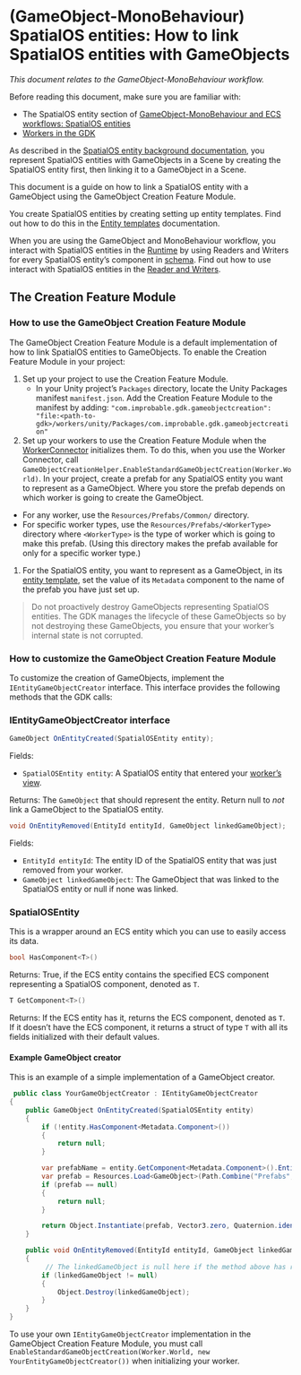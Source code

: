 [//]: # (Doc of docs reference 5.1)

# (GameObject-MonoBehaviour) SpatialOS entities: How to link SpatialOS entities with GameObjects
_This document relates to the GameObject-MonoBehaviour workflow._

Before reading this document, make sure you are familiar with:

* The SpatialOS entity section of [GameObject-MonoBehaviour and ECS workflows: SpatialOS entities]({{urlRoot}}/content/intro-workflows-spatialos-entities)
* [Workers in the GDK]({{urlRoot}}/content/workers/workers-in-the-gdk)

As described in the [SpatialOS entity background documentation]({{urlRoot}}/content/intro-workflows-spatialos-entities), you represent SpatialOS entities with GameObjects in a Scene by creating the SpatialOS entity first, then linking it to a GameObject in a Scene.

This document is a guide on how to link a SpatialOS entity with a GameObject using the GameObject Creation Feature Module.

You create SpatialOS entities by creating setting up entity templates. Find out how to do this in the [Entity templates]({{urlRoot}}/content/entity-templates) documentation.

When you are using the GameObject and MonoBehaviour workflow, you interact with SpatialOS entities in the [Runtime]({{urlRoot}}/content/glossary#spatialos-runtime) by using Readers and Writers for every SpatialOS entity’s component in [schema]({{urlRoot}}/content/glossary#schema). Find out how to use interact with SpatialOS entities in the [Reader and Writers]({{urlRoot}}/content/gameobject/readers-writers).

## The Creation Feature Module

### How to use the GameObject Creation Feature Module
The GameObject Creation Feature Module is a default implementation of how to link SpatialOS entities to GameObjects.
To enable the Creation Feature Module in your project:

1. Set up your project to use the Creation Feature Module.
	* In your Unity project’s `Packages` directory, locate the Unity Packages manifest `manifest.json`. Add the Creation Feature Module to the manifest by adding: `"com.improbable.gdk.gameobjectcreation": "file:<path-to-gdk>/workers/unity/Packages/com.improbable.gdk.gameobjectcreation"`
1. Set up your workers to use the Creation Feature Module when the [WorkerConnector]({{urlRoot}}/content/gameobject/gomb-creating-workers-with-workerconnector) initializes them. To do this, when you use the Worker Connector, call `GameObjectCreationHelper.EnableStandardGameObjectCreation(Worker.World)`.
 In your project, create a prefab for any SpatialOS entity you want to represent as a GameObject. Where you store the prefab depends on which worker is going to create the GameObject.
  * For any worker, use the `Resources/Prefabs/Common/` directory.  
  * For specific worker types, use the `Resources/Prefabs/<WorkerType>` directory where `<WorkerType>` is the type of worker which is going to make this prefab. (Using this directory makes the prefab available for only for a specific worker type.)
1. For the SpatialOS entity, you want to represent as a GameObject, in its [entity template]({{urlRoot}}/content/entity-templates), set the value of its `Metadata` component to the name of the prefab you have just set up.

> Do not proactively destroy GameObjects representing SpatialOS entities. The GDK manages the lifecycle of these GameObjects so by not destroying these GameObjects, you ensure that your worker’s internal state is not corrupted.

### How to customize the GameObject Creation Feature Module
To customize the creation of GameObjects, implement the `IEntityGameObjectCreator` interface. This interface provides the following methods that the GDK calls:

### IEntityGameObjectCreator interface

```csharp
GameObject OnEntityCreated(SpatialOSEntity entity);
```

Fields:

  * `SpatialOSEntity entity`: A SpatialOS entity that entered your [worker’s view]({{urlRoot}}/content/glossary#worker-s-view).

Returns: The `GameObject` that should represent the entity. Return null to _not_ link a GameObject to the SpatialOS entity.

```csharp
void OnEntityRemoved(EntityId entityId, GameObject linkedGameObject);
```

Fields:

  * `EntityId entityId`: The entity ID of the SpatialOS entity that was just removed from your worker.
  * `GameObject linkedGameObject`: The GameObject that was linked to the SpatialOS entity or null if none was linked.

### SpatialOSEntity
This is a wrapper around an ECS entity which you can use to easily access its data.


```csharp
bool HasComponent<T>()
```
Returns: True, if the ECS entity contains the specified ECS component representing a SpatialOS component, denoted as `T`.

```csharp
T GetComponent<T>()
```
Returns: If the ECS entity has it, returns the ECS component, denoted as `T`. If it doesn’t have the ECS component, it returns a struct of type `T` with all its fields initialized with their default values.

#### Example GameObject creator

This is an example of a simple implementation of a GameObject creator.

```csharp
 public class YourGameObjectCreator : IEntityGameObjectCreator
{
    public GameObject OnEntityCreated(SpatialOSEntity entity)
    {
        if (!entity.HasComponent<Metadata.Component>())
        {
            return null;
        }

        var prefabName = entity.GetComponent<Metadata.Component>().EntityType;
        var prefab = Resources.Load<GameObject>(Path.Combine("Prefabs", prefabName));
        if (prefab == null)
        {
            return null;
        }

        return Object.Instantiate(prefab, Vector3.zero, Quaternion.identity);
    }

    public void OnEntityRemoved(EntityId entityId, GameObject linkedGameObject)
    {
	     // The linkedGameObject is null here if the method above has returned null
        if (linkedGameObject != null)
        {
            Object.Destroy(linkedGameObject);
        }
    }
}
```

To use your own `IEntityGameObjectCreator` implementation in the GameObject Creation Feature Module, you must call `EnableStandardGameObjectCreation(Worker.World, new YourEntityGameObjectCreator())` when initializing your worker.
